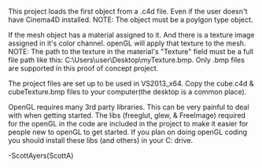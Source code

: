 This project loads the first object from a .c4d file. Even if the user doesn't have Cinema4D installed.
NOTE: The object must be a poylgon type object.

If the mesh object has a material assigned to it. And there is a texture image assigned in it's color channel.
openGL will apply that texture to the mesh.
NOTE: The path to the texture in the material's "Texture" field must be a full file path like this: C:\Users\user\Desktop\myTexture.bmp.
Only .bmp files are supported in this proof of concept project.
      
The project files are set up to be used in VS2013_x64.
Copy the cube.c4d & cubeTexture.bmp files to your computer(the desktop is a common place).

OpenGL requires many 3rd party libraries. This can be very painful to deal with when getting started.
The libs (freeglut, glew, & FreeImage) required for the openGL in the code are included in the project to make it easier for people new to openGL to get started. 
If you plan on doing openGL coding you should install these libs (and others) in your C: drive.

-ScottAyers(ScottA)
